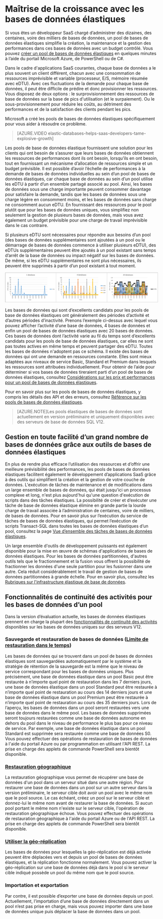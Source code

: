 <properties 
	pageTitle="Maîtrise de la croissance avec les bases de données élastiques" 
	description="Un pool de bases de données élastiques Azure SQL Database est un ensemble de ressources disponibles partagé par un groupe de bases de données élastiques." 
	services="sql-database" 
	documentationCenter="" 
	authors="stevestein" 
	manager="jeffreyg" 
	editor=""/>

<tags 
	ms.service="sql-database"
	ms.devlang="NA"
	ms.date="10/08/2015" 
	ms.author="sstein" 
	ms.workload="data-management" 
	ms.topic="article" 
	ms.tgt_pltfrm="NA"/>


# Maîtrise de la croissance avec les bases de données élastiques

Si vous êtes un développeur SaaS chargé d’administrer des dizaines, des centaines, voire des milliers de bases de données, un pool de bases de données élastiques simplifie la création, la maintenance et la gestion des performances dans ces bases de données avec un budget contrôlé. Vous pouvez [créer un pool de bases de données élastiques](sql-database-elastic-pool-portal.md) en quelques minutes à l’aide du portail Microsoft Azure, de PowerShell ou de C#.

Dans le cadre d'applications SaaS courantes, chaque base de données a le plus souvent un client différent, chacun avec une consommation de ressources imprévisible et variable (processeur, E/S, mémoire résumée avec eDTU). Avec ces fluctuations de la demande pour chaque base de données, il peut être difficile de prédire et donc provisionner les ressources. Vous disposez de deux options : le surprovisionnement des ressources de base de données sur la base de pics d'utilisation (et le surpaiement). Ou le sous-provisionnement pour réduire les coûts, au détriment des performances et de la satisfaction des clients pendant les pics.

Microsoft a créé les pools de bases de données élastiques spécifiquement pour vous aider à résoudre ce problème.

> [AZURE.VIDEO elastic-databases-helps-saas-developers-tame-explosive-growth]


Les pools de base de données élastique fournissent une solution pour les clients qui ont besoin de s’assurer que leurs bases de données obtiennent les ressources de performances dont ils ont besoin, lorsqu’ils en ont besoin, tout en fournissant un mécanisme d’allocation de ressources simple et un budget prévisible. Il est possible d’avoir l’échelle de performances à la demande de bases de données individuelles au sein d’un pool de bases de données élastiques, car chaque base de données au sein d’un pool utilise les eDTU à partir d’un ensemble partagé associé au pool. Ainsi, les bases de données sous une charge importante peuvent consommer davantage pour satisfaire la demande, tandis que les bases de données sous une charge légère en consomment moins, et les bases de données sans charge ne consomment aucun eDTU. En fournissant des ressources pour le pool plutôt que pour les bases de données uniques, vous simplifiez non seulement la gestion de plusieurs bases de données, mais vous avez également un budget prévisible pour une charge de travail imprévisible dans le cas contraire.

Si plusieurs eDTU sont nécessaires pour répondre aux besoins d’un pool (des bases de données supplémentaires sont ajoutées à un pool ou le démarrage de bases de données commence à utiliser plusieurs eDTU), des eDTUs supplémentaires peuvent être ajoutés à un pool existant sans temps d’arrêt de la base de données ou impact négatif sur les bases de données. De même, si les eDTU supplémentaires ne sont plus nécessaires, ils peuvent être supprimés à partir d’un pool existant à tout moment.

![Partage d’eDTU avec des bases de données][1]

Les bases de données qui sont d’excellents candidats pour les pools de base de données élastiques ont généralement des périodes d’activité et d’autres périodes d’inactivité. Prenons l’exemple ci-dessus avec lequel vous pouvez afficher l’activité d’une base de données, 4 bases de données et enfin un pool de bases de données élastiques avec 20 bases de données. Ces bases de données dont l’activité varie au fil du temps sont d’excellents candidats pour les pools de base de données élastiques, car elles ne sont pas toutes actives en même temps et peuvent partager des eDTU. Toutes les bases de données n'adoptent pas ce schéma. Il existe des bases de données qui ont une demande en ressources constante. Elles sont mieux adaptées aux niveaux de service Basic, Standard et Premium dans lesquels les ressources sont attribuées individuellement. Pour obtenir de l’aide pour déterminer si vos bases de données tireraient parti d’un pool de bases de données élastiques, consultez [Considérations sur les prix et performances pour un pool de bases de données élastiques](sql-database-elastic-pool-guidance.md).

Pour en savoir plus sur les pools de bases de données élastiques, y compris les détails des API et des erreurs, consultez [Référence sur les pools de bases de données élastiques](sql-database-elastic-pool-reference.md).


> [AZURE.NOTE]Les pools élastiques de bases de données sont actuellement en version préliminaire et uniquement disponibles avec des serveurs de base de données SQL V12.

## Gestion en toute facilité d’un grand nombre de bases de données grâce aux outils de bases de données élastiques

En plus de rendre plus efficace l’utilisation des ressources et d’offrir une meilleure prévisibilité des performances, les pools de bases de données élastiques facilitent également le développement d’applications SaaS grâce à des outils qui simplifient la création et la gestion de votre couche de données. L'exécution de tâches de maintenance et de modifications dans un large ensemble de bases de données, qui était jusqu'ici un processus complexe et long, n'est plus aujourd'hui qu'une question d'exécution de scripts dans des tâches élastiques. La possibilité de créer et d’exécuter une tâche de base de données élastique élimine en grande partie la lourde charge de travail associée à l’administration de centaines, voire de milliers, de bases de données. Pour en savoir plus sur l’exécution du service de tâches de bases de données élastiques, qui permet l’exécution de scripts Transact-SQL dans toutes les bases de données élastiques d’un pool, consultez la page [Vue d’ensemble des tâches de bases de données élastiques](sql-database-elastic-jobs-overview.md).

Un large ensemble d'outils de développement puissants est également disponible pour la mise en œuvre de schémas d'applications de bases de données élastiques. Pour les bases de données partitionnées, d'autres outils tels que le fractionnement et la fusion vous offrent la possibilité de fractionner les données d'une seule partition pour les fusionner dans une autre. Cela réduit considérablement le travail de gestion de bases de données partitionnées à grande échelle. Pour en savoir plus, consultez les [Rubriques sur l'infrastructure élastique de base de données](sql-database-elastic-scale-documentation-map.md).

## Fonctionnalités de continuité des activités pour les bases de données d’un pool

Dans la version d’évaluation actuelle, les bases de données élastiques prennent en charge la plupart des [fonctionnalités de continuité des activités](https://msdn.microsoft.com/library/azure/hh852669.aspx) disponibles sur les bases de données uniques sur des serveurs V12.

### Sauvegarde et restauration de bases de données ([Limite de restauration dans le temps](https://msdn.microsoft.com/library/azure/hh852669.aspx#BKMK_PITR))

Les bases de données qui se trouvent dans un pool de bases de données élastiques sont sauvegardées automatiquement par le système et la stratégie de rétention de la sauvegarde est la même que le niveau de service correspondant pour les bases de données uniques. Plus précisément, une base de données élastique dans un pool Basic peut être restaurée à n’importe quel point de restauration dans les 7 derniers jours, une base de données élastique dans un pool Standard peut être restaurée à n’importe quel point de restauration au cours des 14 derniers jours et une base de données élastique dans un pool Premium peut être restaurée à n’importe quel point de restauration au cours des 35 derniers jours. Lors de l’aperçu, les bases de données dans un pool seront restaurées vers une base de données dans le même pool. Les bases de données supprimées seront toujours restaurées comme une base de données autonome en dehors du pool dans le niveau de performance le plus bas pour ce niveau de service. Par exemple, une base de données élastique dans un pool Standard est supprimée sera restaurée comme une base de données S0. Vous pouvez effectuer des opérations de restauration de bases de données à l'aide du portail Azure ou par programmation en utilisant l'API REST. La prise en charge des applets de commande PowerShell sera bientôt disponible.

### [Restauration géographique](https://msdn.microsoft.com/library/azure/hh852669.aspx#BKMK_GEO)

La restauration géographique vous permet de récupérer une base de données d'un pool dans un serveur situé dans une autre région. Pour restaurer une base de données dans un pool sur un autre serveur dans la version préliminaire, le serveur cible doit avoir un pool avec le même nom que le pool source. Le cas échéant, créez un pool sur le serveur cible et donnez-lui le même nom avant de restaurer la base de données. Si aucun pool portant le même nom n'existe sur le serveur cible, l'opération de restauration géographique échoue. Vous pouvez effectuer des opérations de restauration géographique à l'aide du portail Azure ou de l'API REST. La prise en charge des applets de commande PowerShell sera bientôt disponible.


### [Utiliser la géo-réplication](https://msdn.microsoft.com/library/azure/dn783447.aspx)

Les bases de données pour lesquelles la géo-réplication est déjà activée peuvent être déplacées vers et depuis un pool de bases de données élastiques, et la réplication fonctionne normalement. Vous pouvez activer la géo-réplication sur une base de données déjà dans le pool si le serveur cible indiqué possède un pool du même nom que le pool source.

### Importation et exportation

Par contre, il est possible d’exporter une base de données depuis un pool. Actuellement, l’importation d’une base de données directement dans un pool n’est pas prise en charge, mais vous pouvez importer dans une base de données unique puis déplacer la base de données dans un pool.


<!--Image references-->
[1]: ./media/sql-database-elastic-pool/databases.png

<!---HONumber=Oct15_HO3-->